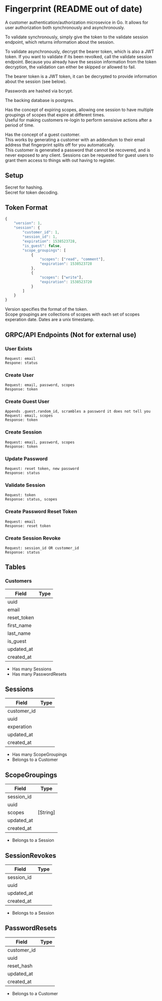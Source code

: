 # Fingerprint (README out of date)

A customer authentication/authorization microsevice in Go. It allows for user authorization both synchronously and asynchronously. 

To validate synchronously, simply give the token to the validate session endpoint, which returns information about the session.

To validate asynchronously, decrypt the bearer token, which is also a JWT token. If you want to validate if its been revolked, call the validate session endpoint. Because you already have the session information from the token decryption, the validation can either be skipped or allowed to fail. 

The bearer token is a JWT token, it can be decrypted to provide information about the session (see below).

Passwords are hashed via bcrypt.

The backing database is postgres. 

Has the concept of expiring scopes, allowing one session to have multiple groupings of scopes that expire at different times.  
Useful for making customers re-login to perform sensisive actions after a period of time. 

Has the concept of a guest customer.  
This works by generating a customer with an addendum to their email address that fingerprint splits off for you automatically.  
This customer is generated a password that cannot be recovered, and is never exposed to any client. 
Sessions can be requested for guest users to grant them access to things with out having to register.  

## Setup

Secret for hashing.   
Secret for token decoding.      

## Token Format
```javascript
{
    "version": 1,
    "session": {
        "customer_id": 1,
        "session_id": 1,
        "expiration": 1538523728,
        "is_guest": false,
        "scope_groupings": [
            {
                "scopes": ["read", "comment"],
                "expiration": 1538523728
            },
            {
                "scopes": ["write"],
                "expiration": 1538523720
            }
        ]
    }
}
```

Version specifies the format of the token.   
Scope groupings are collections of scopes with each set of scopes experation date.
Dates are a unix timestamp.  

## GRPC/API Endpoints (Not for external use)

### User Exists  
    Request: email
    Respone: status 

### Create User
    Request: email, password, scopes 
    Response: token 

### Create Guest User
    Appends .guest.random_id, scrambles a password it does not tell you
    Request: email, scopes
    Response: token 

### Create Session
    Request: email, password, scopes  
    Response: token  

### Update Password
    Request: reset token, new password 
    Response: status 

### Validate Session
    Request: token
    Response: status, scopes 

### Create Password Reset Token
    Request: email
    Response: reset token

### Create Session Revoke 
    Request: session_id OR customer_id
    Response: status 

## Tables
### Customers
| Field | Type |
|---| --- |
| uuid  |
| email  |
| reset_token  |
| first_name  |
| last_name   |
| is_guest   |
| updated_at |
| created_at   |

* Has many Sessions
* Has many PasswordResets 

## Sessions
| Field | Type |
|---| --- |
| customer_id |
| uuid  |
| experation  |
| updated_at |
| created_at   |

* Has many ScopeGroupings
* Belongs to a Customer

## ScopeGroupings
| Field | Type |
|---| --- |
| session_id |
| uuid  |
| scopes  | [String] | 
| updated_at |
| created_at   |

* Belongs to a Session

## SessionRevokes
| Field | Type |
|---| --- |
| session_id |
| uuid  |
| updated_at |
| created_at   |

* Belongs to a Session

## PasswordResets
| Field | Type |
|---| --- |
| customer_id |
| uuid  |
| reset_hash |
| updated_at |
| created_at   |

* Belongs to a Customer
